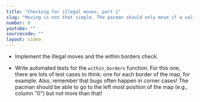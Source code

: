 ```yaml
---
title: "Checking for illegal moves, part 1"
slug: "Moving is not that simple. The pacman should only move if a valid key was pressed or if the new position is within the borders of the map. Let's check that."
number: 8
youtube: ""
sourcecode: ""
layout: video
---
```


* Implement the illegal moves and the within borders check. 

* Write automated tests for the `within_borders` function. For this one, there are lots of test cases to think: one for each border of the map, for example. Also, remember that bugs often happen in corner cases! The pacman should be able to go to the left most position of the map (e.g., column "0") but not more than that!   




